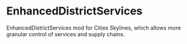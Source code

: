 # EnhancedDistrictServices
EnhancedDistrictServices mod for Cities Skylines, which allows more granular control of services and supply chains.
